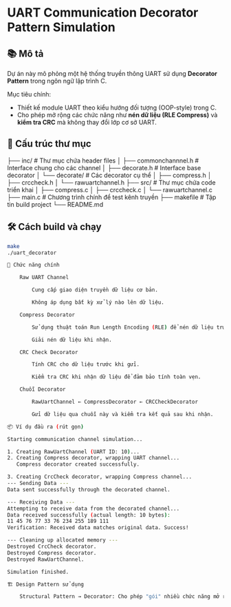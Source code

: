 # UART Communication Decorator Pattern Simulation

## 📚 Mô tả

Dự án này mô phỏng một hệ thống truyền thông UART sử dụng **Decorator Pattern** trong ngôn ngữ lập trình C.

Mục tiêu chính:
- Thiết kế module UART theo kiểu hướng đối tượng (OOP-style) trong C.
- Cho phép mở rộng các chức năng như **nén dữ liệu (RLE Compress)** và **kiểm tra CRC** mà không thay đổi lớp cơ sở UART.

## 🧱 Cấu trúc thư mục

├── inc/ # Thư mục chứa header files
│ ├── commonchannnel.h # Interface chung cho các channel
│ ├── decorate.h # Interface base decorator
│ └── decorate/ # Các decorator cụ thể
│ ├── compress.h
│ ├── crccheck.h
│ └── rawuartchannel.h
├── src/ # Thư mục chứa code triển khai
│ ├── compress.c
│ ├── crccheck.c
│ └── rawuartchannel.c
├── main.c # Chương trình chính để test kênh truyền
├── makefile # Tập tin build project
└── README.md 


## 🛠️ Cách build và chạy

```bash
make
./uart_decorator

🧪 Chức năng chính

    Raw UART Channel

        Cung cấp giao diện truyền dữ liệu cơ bản.

        Không áp dụng bất kỳ xử lý nào lên dữ liệu.

    Compress Decorator

        Sử dụng thuật toán Run Length Encoding (RLE) để nén dữ liệu trước khi gửi.

        Giải nén dữ liệu khi nhận.

    CRC Check Decorator

        Tính CRC cho dữ liệu trước khi gửi.

        Kiểm tra CRC khi nhận dữ liệu để đảm bảo tính toàn vẹn.

    Chuỗi Decorator

        RawUartChannel ← CompressDecorator ← CRCCheckDecorator

        Gửi dữ liệu qua chuỗi này và kiểm tra kết quả sau khi nhận.

📦 Ví dụ đầu ra (rút gọn)

Starting communication channel simulation...

1. Creating RawUartChannel (UART ID: 10)...
2. Creating Compress decorator, wrapping UART channel...
   Compress decorator created successfully.

3. Creating CrcCheck decorator, wrapping Compress channel...
--- Sending Data ---
Data sent successfully through the decorated channel.

--- Receiving Data ---
Attempting to receive data from the decorated channel...
Data received successfully (actual length: 10 bytes):
11 45 76 77 33 76 234 255 189 111
Verification: Received data matches original data. Success!

--- Cleaning up allocated memory ---
Destroyed CrcCheck decorator.
Destroyed Compress decorator.
Destroyed RawUartChannel.

Simulation finished.

🏗️ Design Pattern sử dụng

    Structural Pattern → Decorator: Cho phép "gói" nhiều chức năng mở rộng quanh một giao diện CommonChannel mà không cần sửa đổi lớp gốc RawUartChannel.